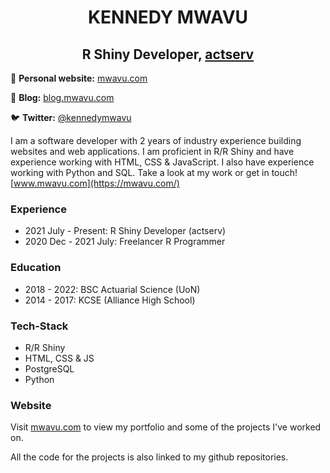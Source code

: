 <h1 align = "center"> KENNEDY MWAVU </h1>

<h2 align = "center"> R Shiny Developer, <a href = "https://actserv.co.ke/">actserv</a> </h2>

📝 **Personal website:** [mwavu.com](https://www.mwavu.com/)

🎨 **Blog:** [blog.mwavu.com](https://blog.mwavu.com/)

🐦 **Twitter:** [@kennedymwavu](https://twitter.com/kennedymwavu)

I am a software developer with 2 years of industry experience building websites and web applications. I am proficient in R/R Shiny and have experience working with HTML, CSS & JavaScript. I also have experience working with Python and SQL. Take a look at my work or get in touch! [www.mwavu.com](https://mwavu.com/)

### Experience
- 2021 July - Present: R Shiny Developer (actserv)
- 2020 Dec - 2021 July: Freelancer R Programmer

### Education
- 2018 - 2022: BSC Actuarial Science (UoN)
- 2014 - 2017: KCSE (Alliance High School)

### Tech-Stack
- R/R Shiny
- HTML, CSS & JS
- PostgreSQL
- Python


### Website
Visit [mwavu.com](https://www.mwavu.com/) to view my portfolio and some of the projects I've worked on. 

All the code for the projects is also linked to my github repositories.
